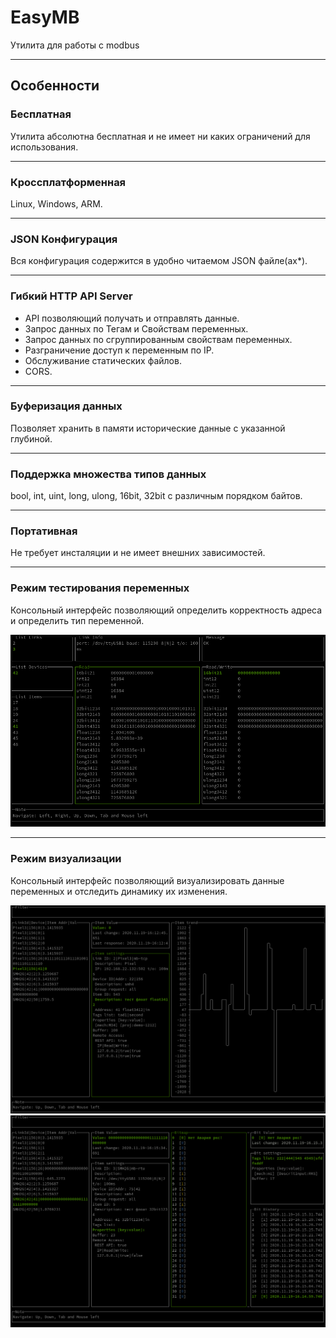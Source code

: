 # **EasyMB**

Утилита для работы с modbus

----

## **Особенности**

### **Бесплатная**
  
Утилита абсолютна бесплатная и не имеет ни каких ограничений для использования.

----

### **Кроссплатформенная**

Linux, Windows, ARM.

----

### **JSON Конфигурация**

Вся конфигурация содержится в удобно читаемом JSON файле(ах*).

----

### **Гибкий HTTP API Server**
  
* API позволяющий получать и отправлять данные.
* Запрос данных по Тегам и Свойствам переменных.
* Запрос данных по сгруппированным свойствам переменных.
* Разграничение доступ к переменным по IP.
* Обслуживание статических файлов.
* CORS.

----

### **Буферизация данных**

Позволяет хранить в памяти исторические данные с указанной глубиной.

----

### **Поддержка множества типов данных**

bool, int, uint, long, ulong, 16bit, 32bit с различным порядком байтов.

----

### **Портативная**

Не требует инсталяции и не имеет внешних зависимостей.

----

### **Режим тестирования переменных**

Консольный интерфейс позволяющий определить корректность адреса и определить тип переменной.

![test](test.png)

----

### **Режим визуализации**

Консольный интерфейс позволяющий визуализировать данные переменных и отследить динамику их изменения.

![test](monitor_item.png)
![test](monitor_bitmap.png)
